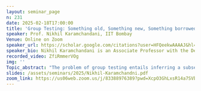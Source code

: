 ```yaml
---
layout: seminar_page
n: 231
date: 2025-02-18T17:00:00
title: 'Group Testing: Something old, Something new, Something borrowed'
speaker: Prof. Nikhil Karamchandani, IIT Bombay
Venue: Online on Zoom
speaker_url: https://scholar.google.com/citations?user=HFQeekwAAAAJ&hl=en
speaker_bio: Nikhil Karamchandani is an Associate Professor with the Department of Electrical Engineering, IIT Bombay. He received the Ph.D. degree from the Department of Electrical and Computer Engineering, University of California at San Diego. He was a postdoctoral scholar with the University of California at Los Angeles and the Information Theory and Applications (ITA) Center, University of California at San Diego. His research interests include networks, information and coding theory, and statistical learning.
recorded_video: ZfiRmmerVOg
img: ''
Topic_abstract: "The problem of group testing entails inferring a subset of defective items from a (much larger) population, using as few 'pooled tests' as possible. Each pooled test specifies a subset of the items and produces a binary outcome: 'negative' if all the items selected in the test are non-defective, and 'positive' otherwise. While the original motivation for group testing was medical testing, it has since found application across a wide variety of scenarios including wireless communications, DNA sequencing, neighbour discovery, and network tomography. We review some of the main results in group testing and then introduce a new variation of the problem ('cascaded group testing') where each test is specified by an ordered subset of items, and returns the first defective item in the specified order."
slides: /assets/seminars/2025/Nikhil-Karamchandni.pdf
zoom_link: https://us06web.zoom.us/j/83388976389?pwd=XcpO3GhLxsR14a7SVbPx33HQQa1jbt.1
---
```


